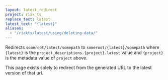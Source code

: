 ```yaml
---
layout: latest_redirect
project: riak_ts
replace_text: latest
latest_text: "{latest}"
aliases:
  - "/riakts/latest/using/deleting-data/"
---
```


Redirects `someroot/latest/somepath` to `someroot/{latest}/somepath` 
where `{latest}` is the `project_descriptions.{project}.latest` value
and `{project}` is the metadata value of `project` above.

This page exists solely to redirect from the generated URL to the latest version of
that url.




